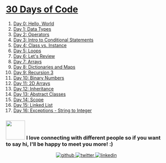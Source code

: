 # [30 Days of Code](https://www.hackerrank.com/domains/tutorials/30-days-of-code?filters%5Bstatus%5D%5B%5D=unsolved&badge_type=30-days-of-code)

1. [Day 0: Hello, World](https://github.com/creeper-exe/ProblemSolving/tree/main/HackerRank/30%20Days%20of%20Code/Day%200:%20Hello%2C%20World)
2. [Day 1: Data Types](https://github.com/creeper-exe/ProblemSolving/tree/main/HackerRank/30%20Days%20of%20Code/Day%201:%20Data%20Types)
3. [Day 2: Operators](https://github.com/creeper-exe/ProblemSolving/tree/main/HackerRank/30%20Days%20of%20Code/Day%202:%20Operators)
4. [Day 3: Intro to Conditional Statements](https://github.com/creeper-exe/ProblemSolving/tree/main/HackerRank/30%20Days%20of%20Code/Day%203:%20Intro%20to%20Conditional%20Statements)
5. [Day 4: Class vs. Instance](https://github.com/creeper-exe/ProblemSolving/tree/main/HackerRank/30%20Days%20of%20Code/Day%204:%20Class%20vs.%20Instance)
6. [Day 5: Loops](https://github.com/creeper-exe/ProblemSolving/tree/main/HackerRank/30%20Days%20of%20Code/Day%205:%20Loops)
7. [Day 6: Let's Review](https://github.com/creeper-exe/ProblemSolving/tree/main/HackerRank/30%20Days%20of%20Code/Day%206:%20Let's%20Review)
8. [Day 7: Arrays](https://github.com/creeper-exe/ProblemSolving/tree/main/HackerRank/30%20Days%20of%20Code/Day%207:%20Arrays)
9. [Day 8: Dictionaries and Maps](https://github.com/creeper-exe/ProblemSolving/tree/main/HackerRank/30%20Days%20of%20Code/Day%208:%20Dictionaries%20and%20Maps)
10. [Day 9: Recursion 3](https://github.com/creeper-exe/ProblemSolving/tree/main/HackerRank/30%20Days%20of%20Code/Day%209:%20Recursion%203)
11. [Day 10: Binary Numbers](https://github.com/creeper-exe/ProblemSolving/tree/main/HackerRank/30%20Days%20of%20Code/Day%2010:%20Binary%20Numbers)
12. [Day 11: 2D Arrays](https://github.com/creeper-exe/ProblemSolving/tree/main/HackerRank/30%20Days%20of%20Code/Day%2011:%202D%20Arrays)
13. [Day 12: Inheritance](https://github.com/creeper-exe/ProblemSolving/tree/main/HackerRank/30%20Days%20of%20Code/Day%2012:%20Inheritance)
14. [Day 13: Abstract Classes](https://github.com/creeper-exe/ProblemSolving/tree/main/HackerRank/30%20Days%20of%20Code/Day%2013:%20Abstract%20Classes)
15. [Day 14: Scope](https://github.com/creeper-exe/ProblemSolving/tree/main/HackerRank/30%20Days%20of%20Code/Day%2014:%20Scope)
16. [Day 15: Linked List](https://github.com/creeper-exe/ProblemSolving/tree/main/HackerRank/30%20Days%20of%20Code/Day%2015:%20Linked%20List)
17. [Day 16: Exceptions - String to Integer](https://github.com/creeper-exe/ProblemSolving/tree/main/HackerRank/30%20Days%20of%20Code/Day%2016:%20Exceptions%20-%20String%20to%20Integer)






### <img src="https://media.giphy.com/media/LnQjpWaON8nhr21vNW/giphy.gif" width="60"> <b>I love connecting with different people</b> so if you want to say <b>hi, I'll be happy to meet you more!</b> :)

<div align="center">
<a href="https://github.com/creeper-exe" target="_blank">
<img src=https://img.shields.io/badge/github-%2324292e.svg?&style=for-the-badge&logo=github&logoColor=white alt=github style="margin-bottom: 5px;" />
</a>
<a href="https://twitter.com/Nouureldin_Ehab" target="_blank">
<img src=https://img.shields.io/badge/twitter-%2300acee.svg?&style=for-the-badge&logo=twitter&logoColor=white alt=twitter style="margin-bottom: 5px;" />
</a>
<a href="https://linkedin.com/in/noureldin-ehab-a57940190" target="_blank">
<img src=https://img.shields.io/badge/linkedin-%231E77B5.svg?&style=for-the-badge&logo=linkedin&logoColor=white alt=linkedin style="margin-bottom: 5px;" />
</a>  
</div>  
